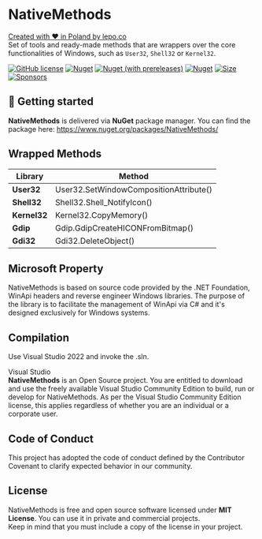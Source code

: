 # NativeMethods
[Created with ❤ in Poland by lepo.co](https://dev.lepo.co/)  
Set of tools and ready-made methods that are wrappers over the core functionalities of Windows, such as `User32`, `Shell32` or `Kernel32`.

[![GitHub license](https://img.shields.io/github/license/lepoco/nativemethods)](https://github.com/lepoco/nativemethods/blob/master/LICENSE) [![Nuget](https://img.shields.io/nuget/v/NativeMethods)](https://www.nuget.org/packages/NativeMethods/) [![Nuget (with prereleases)](https://img.shields.io/nuget/vpre/NativeMethods?label=nuget-pre)](https://www.nuget.org/packages/NativeMethods/) [![Nuget](https://img.shields.io/nuget/dt/NativeMethods?label=nuget-downloads)](https://www.nuget.org/packages/NativeMethods/) [![Size](https://img.shields.io/github/repo-size/lepoco/nativemethods)](https://github.com/lepoco/nativemethods) [![Sponsors](https://img.shields.io/github/sponsors/lepoco)](https://github.com/sponsors/lepoco)

## 🚀 Getting started
**NativeMethods** is delivered via **NuGet** package manager. You can find the package here: https://www.nuget.org/packages/NativeMethods/

## Wrapped Methods
| Library | Method |
| --- | --- |
| **User32** | User32.SetWindowCompositionAttribute() |
| **Shell32** | Shell32.Shell_NotifyIcon() |
| **Kernel32** | Kernel32.CopyMemory() |
| **Gdip** | Gdip.GdipCreateHICONFromBitmap() |
| **Gdi32** | Gdi32.DeleteObject() |

## Microsoft Property
NativeMethods is based on source code provided by the .NET Foundation, WinApi headers and reverse engineer Windows libraries. The purpose of the library is to facilitate the management of WinApi via C# and it's designed exclusively for Windows systems.

## Compilation
Use Visual Studio 2022 and invoke the .sln.

Visual Studio  
**NativeMethods** is an Open Source project. You are entitled to download and use the freely available Visual Studio Community Edition to build, run or develop for NativeMethods. As per the Visual Studio Community Edition license, this applies regardless of whether you are an individual or a corporate user.

## Code of Conduct

This project has adopted the code of conduct defined by the Contributor Covenant to clarify expected behavior in our community.

## License
NativeMethods is free and open source software licensed under **MIT License**. You can use it in private and commercial projects.  
Keep in mind that you must include a copy of the license in your project.